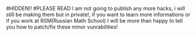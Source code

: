 #HIDDEN!!
#PLEASE READ
I am not going to publish any more hacks, i will still be making them but in private!, if you want to learn more informations or if you work at RSM(Russian Math School) I will be more than happy to tell you how to patch/fix these minor vunrabilities!
